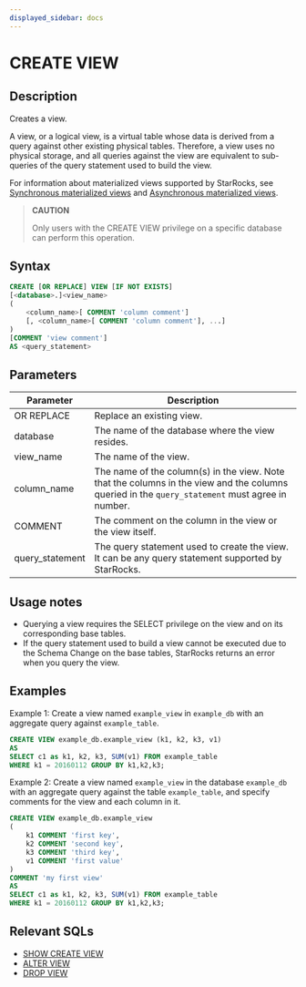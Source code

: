 ```yaml
---
displayed_sidebar: docs
---
```


# CREATE VIEW

## Description

Creates a view.

A view, or a logical view, is a virtual table whose data is derived from a query against other existing physical tables. Therefore, a view uses no physical storage, and all queries against the view are equivalent to sub-queries of the query statement used to build the view.

For information about materialized views supported by StarRocks, see [Synchronous materialized views](../../../using_starrocks/Materialized_view-single_table.md) and [Asynchronous materialized views](../../../using_starrocks/Materialized_view.md).

> **CAUTION**
>
> Only users with the CREATE VIEW privilege on a specific database can perform this operation.

## Syntax

```SQL
CREATE [OR REPLACE] VIEW [IF NOT EXISTS]
[<database>.]<view_name>
(
    <column_name>[ COMMENT 'column comment']
    [, <column_name>[ COMMENT 'column comment'], ...]
)
[COMMENT 'view comment']
AS <query_statement>
```

## Parameters

| **Parameter**   | **Description**                                              |
| --------------- | ------------------------------------------------------------ |
| OR REPLACE      | Replace an existing view.                                    |
| database        | The name of the database where the view resides.             |
| view_name       | The name of the view.                                        |
| column_name     | The name of the column(s) in the view. Note that the columns in the view and the columns queried in the `query_statement` must agree in number. |
| COMMENT         | The comment on the column in the view or the view itself.    |
| query_statement | The query statement used to create the view. It can be any query statement supported by StarRocks. |

## Usage notes

- Querying a view requires the SELECT privilege on the view and on its corresponding base tables.
- If the query statement used to build a view cannot be executed due to the Schema Change on the base tables, StarRocks returns an error when you query the view.

## Examples

Example 1: Create a view named `example_view` in `example_db` with an aggregate query against `example_table`.

```SQL
CREATE VIEW example_db.example_view (k1, k2, k3, v1)
AS
SELECT c1 as k1, k2, k3, SUM(v1) FROM example_table
WHERE k1 = 20160112 GROUP BY k1,k2,k3;
```

Example 2: Create a view named `example_view` in the database `example_db` with an aggregate query against the table `example_table`, and specify comments for the view and each column in it.

```SQL
CREATE VIEW example_db.example_view
(
    k1 COMMENT 'first key',
    k2 COMMENT 'second key',
    k3 COMMENT 'third key',
    v1 COMMENT 'first value'
)
COMMENT 'my first view'
AS
SELECT c1 as k1, k2, k3, SUM(v1) FROM example_table
WHERE k1 = 20160112 GROUP BY k1,k2,k3;
```

## Relevant SQLs

- [SHOW CREATE VIEW](../data-manipulation/SHOW_CREATE_VIEW.md)
- [ALTER VIEW](./ALTER_VIEW.md)
- [DROP VIEW](./DROP_VIEW.md)

